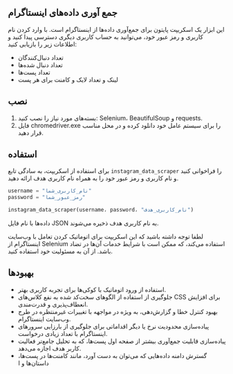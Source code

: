 ## جمع آوری داده‌های اینستاگرام

این ابزار یک اسکریپت پایتون برای جمع‌آوری داده‌ها از اینستاگرام است. با وارد کردن نام کاربری و رمز عبور خود، می‌توانید به حساب کاربری دیگری دسترسی پیدا کنید و اطلاعات زیر را بازیابی کنید:

- تعداد دنبال‌کنندگان
- تعداد دنبال شده‌ها
- تعداد پست‌ها
- لینک و تعداد لایک و کامنت برای هر پست

## نصب

1. بسته‌های مورد نیاز را نصب کنید: Selenium، BeautifulSoup و requests.
2. فایل chromedriver.exe را برای سیستم عامل خود دانلود کرده و در محل مناسب قرار دهید.

## استفاده

برای استفاده از اسکریپت، به سادگی تابع `instagram_data_scraper` را فراخوانی کنید و نام کاربری و رمز عبور خود را به همراه نام کاربری هدف ارائه دهید.

```python
username = "نام_کاربری_شما"
password = "رمز_عبور_شما"

instagram_data_scraper(username، password، "نام_کاربری_هدف")
```

داده‌ها با نام فایل JSON به نام کاربری هدف ذخیره می‌شوند.

لطفا توجه داشته باشید که این اسکریپت برای اتوماتیک کردن تعامل با وب‌سایت اینستاگرام از Selenium استفاده می‌کند، که ممکن است با شرایط خدمات آن‌ها در تضاد باشد. از آن به مسئولیت خود استفاده کنید.

## بهبودها

- استفاده از ورود اتوماتیک با کوکی‌ها برای تجربه کاربری بهتر.
- جلوگیری از استفاده از الگوهای سخت‌کد شده به نفع کلاس‌های CSS برای افزایش انعطاف‌پذیری و قدرت‌مندی.
- بهبود کنترل خطا و گزارش‌دهی، به ویژه در مواجهه با تغییرات غیرمنتظره در طرح وب‌سایت اینستاگرام.
- پیاده‌سازی محدودیت نرخ یا دیگر اقداماتی برای جلوگیری از بارزایی سرورهای اینستاگرام با تعداد زیادی درخواست.
- پیاده‌سازی قابلیت جمع‌آوری بیشتر از صفحه اول پست‌ها، که به تحلیل جامع‌تر فعالیت کاربر هدف اجازه می‌دهد.
- گسترش دامنه داده‌هایی که می‌توان به دست آورد، مانند کامنت‌ها در پست‌ها، داستان‌ها و ا
